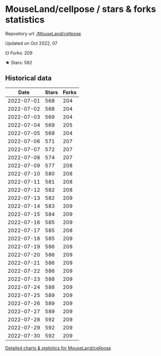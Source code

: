 # MouseLand/cellpose / stars & forks statistics

Repository url: [/MouseLand/cellpose](https://github.com/MouseLand/cellpose)

Updated on Oct 2022, 07

☋ Forks: 209

★ Stars: 592

## Historical data
| Date | Stars | Forks |
|------|-------|-------|
| 2022-07-01 | 568 | 204 | 
| 2022-07-02 | 568 | 204 | 
| 2022-07-03 | 569 | 204 | 
| 2022-07-04 | 569 | 205 | 
| 2022-07-05 | 569 | 204 | 
| 2022-07-06 | 571 | 207 | 
| 2022-07-07 | 572 | 207 | 
| 2022-07-08 | 574 | 207 | 
| 2022-07-09 | 577 | 208 | 
| 2022-07-10 | 580 | 208 | 
| 2022-07-11 | 581 | 208 | 
| 2022-07-12 | 582 | 208 | 
| 2022-07-13 | 582 | 209 | 
| 2022-07-14 | 583 | 209 | 
| 2022-07-15 | 584 | 209 | 
| 2022-07-16 | 585 | 209 | 
| 2022-07-17 | 585 | 208 | 
| 2022-07-18 | 585 | 209 | 
| 2022-07-19 | 586 | 209 | 
| 2022-07-20 | 586 | 209 | 
| 2022-07-21 | 586 | 209 | 
| 2022-07-22 | 586 | 209 | 
| 2022-07-23 | 588 | 209 | 
| 2022-07-24 | 588 | 209 | 
| 2022-07-25 | 589 | 209 | 
| 2022-07-26 | 589 | 209 | 
| 2022-07-27 | 589 | 209 | 
| 2022-07-28 | 592 | 209 | 
| 2022-07-29 | 592 | 209 | 
| 2022-07-30 | 592 | 209 | 


[Detailed charts & statistics for MouseLand/cellpose](https://reviewgithub.com/rep/MouseLand/cellpose)
